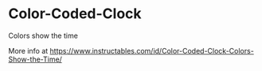# Color-Coded-Clock
Colors show the time

More info at https://www.instructables.com/id/Color-Coded-Clock-Colors-Show-the-Time/

